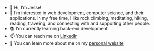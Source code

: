 - 👋 Hi, I’m Jesse!
- 👀 I’m interested in web development, computer science, and their applications. In my free time, I like rock climbing, meditating, hiking, reading, traveling, and connecting with and supporting other people.
- 📚 I’m currently learning back-end development.
- 📫 You can reach me on [LinkedIn](https://www.linkedin.com/in/jessesdevaney/)
- 🌱 You can learn more about me on my [personal website](https://jessesdevaney.github.io/)

<!---
JesseSDevaney/JesseSDevaney is a ✨ special ✨ repository because its `README.md` (this file) appears on your GitHub profile.
You can click the Preview link to take a look at your changes.
--->
